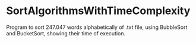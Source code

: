 # SortAlgorithmsWithTimeComplexity
Program to sort 247.047 words alphabetically of .txt file, using BubbleSort and BucketSort, showing their time of execution.

